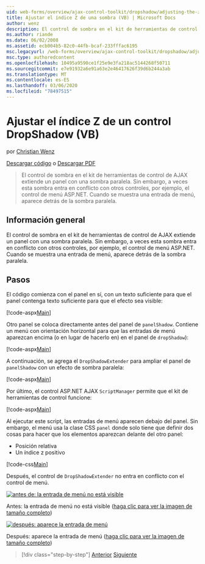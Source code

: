 ```yaml
---
uid: web-forms/overview/ajax-control-toolkit/dropshadow/adjusting-the-z-index-of-a-dropshadow-vb
title: Ajustar el índice Z de una sombra (VB) | Microsoft Docs
author: wenz
description: El control de sombra en el kit de herramientas de control de AJAX extiende un panel con una sombra paralela. Sin embargo, a veces esta sombra entra en conflicto con otros controles, para insta...
ms.author: riande
ms.date: 06/02/2008
ms.assetid: ecb004b5-82c0-44fb-bcaf-233fffac6195
msc.legacyurl: /web-forms/overview/ajax-control-toolkit/dropshadow/adjusting-the-z-index-of-a-dropshadow-vb
msc.type: authoredcontent
ms.openlocfilehash: 10495a9590ce1f25e9e3fa218ac5144268f50711
ms.sourcegitcommit: e7e91932a6e91a63e2e46417626f39d6b244a3ab
ms.translationtype: MT
ms.contentlocale: es-ES
ms.lasthandoff: 03/06/2020
ms.locfileid: "78497515"
---
```

# <a name="adjusting-the-z-index-of-a-dropshadow-vb"></a>Ajustar el índice Z de un control DropShadow (VB)

por [Christian Wenz](https://github.com/wenz)

[Descargar código](https://download.microsoft.com/download/5/1/6/51652a81-500b-4f6b-88d3-617103e7941e/DropShadow1.vb.zip) o [Descargar PDF](https://download.microsoft.com/download/b/6/a/b6ae89ee-df69-4c87-9bfb-ad1eb2b23373/dropshadow1VB.pdf)

> El control de sombra en el kit de herramientas de control de AJAX extiende un panel con una sombra paralela. Sin embargo, a veces esta sombra entra en conflicto con otros controles, por ejemplo, el control de menú ASP.NET. Cuando se muestra una entrada de menú, aparece detrás de la sombra paralela.

## <a name="overview"></a>Información general

El control de sombra en el kit de herramientas de control de AJAX extiende un panel con una sombra paralela. Sin embargo, a veces esta sombra entra en conflicto con otros controles, por ejemplo, el control de menú ASP.NET. Cuando se muestra una entrada de menú, aparece detrás de la sombra paralela.

## <a name="steps"></a>Pasos

El código comienza con el panel en sí, con un texto suficiente para que el panel contenga texto suficiente para que el efecto sea visible:

[!code-aspx[Main](adjusting-the-z-index-of-a-dropshadow-vb/samples/sample1.aspx)]

Otro panel se coloca directamente antes del panel de `panelShadow`. Contiene un menú con orientación horizontal para que las entradas de menú aparezcan encima (o en lugar de hacerlo en) en el panel de `dropShadow`):

[!code-aspx[Main](adjusting-the-z-index-of-a-dropshadow-vb/samples/sample2.aspx)]

A continuación, se agrega el `DropShadowExtender` para ampliar el panel de `panelShadow` con un efecto de sombra paralela:

[!code-aspx[Main](adjusting-the-z-index-of-a-dropshadow-vb/samples/sample3.aspx)]

Por último, el control ASP.NET AJAX `ScriptManager` permite que el kit de herramientas de control funcione:

[!code-aspx[Main](adjusting-the-z-index-of-a-dropshadow-vb/samples/sample4.aspx)]

Al ejecutar este script, las entradas de menú aparecen debajo del panel. Sin embargo, el menú usa la clase CSS `panel` donde solo tiene que definir dos cosas para hacer que los elementos aparezcan delante del otro panel:

- Posición relativa
- Un índice z positivo

[!code-css[Main](adjusting-the-z-index-of-a-dropshadow-vb/samples/sample5.css)]

Después, el control de `DropShadowExtender` no entra en conflicto con el control de menú.

[![antes de: la entrada de menú no está visible](adjusting-the-z-index-of-a-dropshadow-vb/_static/image2.png)](adjusting-the-z-index-of-a-dropshadow-vb/_static/image1.png)

Antes: la entrada de menú no está visible ([haga clic para ver la imagen de tamaño completo](adjusting-the-z-index-of-a-dropshadow-vb/_static/image3.png))

[![después: aparece la entrada de menú](adjusting-the-z-index-of-a-dropshadow-vb/_static/image5.png)](adjusting-the-z-index-of-a-dropshadow-vb/_static/image4.png)

Después: aparece la entrada de menú ([haga clic para ver la imagen de tamaño completo](adjusting-the-z-index-of-a-dropshadow-vb/_static/image6.png))

> [!div class="step-by-step"]
> [Anterior](manipulating-dropshadow-properties-from-client-code-cs.md)
> [Siguiente](manipulating-dropshadow-properties-from-client-code-vb.md)
